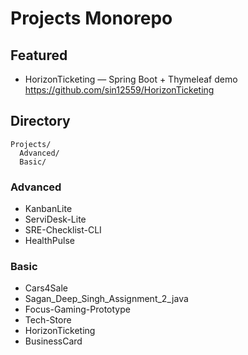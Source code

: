 # Projects Monorepo

## Featured
- HorizonTicketing — Spring Boot + Thymeleaf demo
  https://github.com/sin12559/HorizonTicketing

## Directory
```
Projects/
  Advanced/
  Basic/
```

### Advanced
- KanbanLite
- ServiDesk-Lite
- SRE-Checklist-CLI
- HealthPulse

### Basic
- Cars4Sale
- Sagan_Deep_Singh_Assignment_2_java
- Focus-Gaming-Prototype
- Tech-Store
- HorizonTicketing
- BusinessCard
